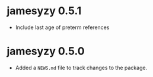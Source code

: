 # jamesyzy 0.5.1

* Include last age of preterm references

# jamesyzy 0.5.0

* Added a `NEWS.md` file to track changes to the package.
